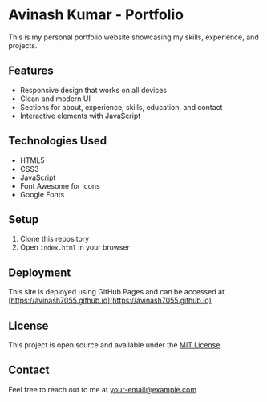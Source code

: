 # Avinash Kumar - Portfolio

This is my personal portfolio website showcasing my skills, experience, and projects.

## Features

- Responsive design that works on all devices
- Clean and modern UI
- Sections for about, experience, skills, education, and contact
- Interactive elements with JavaScript

## Technologies Used

- HTML5
- CSS3
- JavaScript
- Font Awesome for icons
- Google Fonts

## Setup

1. Clone this repository
2. Open `index.html` in your browser

## Deployment

This site is deployed using GitHub Pages and can be accessed at [https://avinash7055.github.io](https://avinash7055.github.io)

## License

This project is open source and available under the [MIT License](LICENSE).

## Contact

Feel free to reach out to me at [your-email@example.com](mailto:your-email@example.com)
